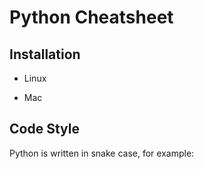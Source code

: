 # Python Cheatsheet

## Installation
* Linux

* Mac

## Code Style
Python is written in snake case, for example:
